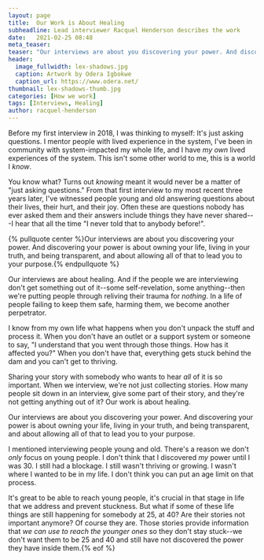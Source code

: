 ```yaml
---
layout: page
title:  Our Work is About Healing
subheadline: Lead interviewer Racquel Henderson describes the work
date:   2021-02-25 08:48
meta_teaser: 
teaser: "Our interviews are about you discovering your power. And discovering your power is about owning your life, living in your truth, and being transparent, and about allowing all of that to lead you to your purpose."
header:
  image_fullwidth: lex-shadows.jpg
  caption: Artwork by Odera Igbokwe
  caption_url: https://www.odera.net/
thumbnail: lex-shadows-thumb.jpg
categories: [How we work]
tags: [Interviews, Healing]
author: racquel-henderson
---
```


Before my first interview in 2018, I was thinking to myself: It's just asking questions. I mentor people with lived experience in the system, I've been in community with system-impacted my whole life, and I have *my own* lived experiences of the system. This isn't some other world to me, this is a world I *know*.

You know what? Turns out *knowing* meant it would never be a matter of "just asking questions." From that first interview to my most recent three years later, I've witnessed people young and old answering questions about their lives, their hurt, and their joy. Often these are questions nobody has ever asked them and their answers include things they have never shared---I hear that all the time "I never told that to anybody before!".

{% pullquote center %}Our interviews are about you discovering your power. And discovering your power is about owning your life, living in your truth, and being transparent, and about allowing all of that to lead you to your purpose.{% endpullquote %}

Our interviews are about healing. And if the people we are interviewing don't get something out of it--some self-revelation, some anything--then we're putting people through reliving their trauma for *nothing*. In a life of people failing to keep them safe, harming them, we become another perpetrator.

I know from my own life what happens when you don't unpack the stuff and process it. When you don't have an outlet or a support system or someone to say, "I understand that you went through those things. How has it affected you?" When you don't have that, everything gets stuck behind the dam and you can't get to thriving.

Sharing your story with somebody who wants to hear *all* of it is so important. When we interview, we're not just collecting stories. How many people sit down in an interview, give some part of their story, and they're not getting anything out of it? Our work is about healing.

Our interviews are about you discovering your power. And discovering your power is about owning your life, living in your truth, and being transparent, and about allowing all of that to lead you to your purpose.

I mentioned interviewing people young and old. There's a reason we don't *only* focus on young people. I don't think that I discovered *my* power until I was 30. I still had a blockage. I still wasn't thriving or growing. I wasn't where I wanted to be in my life. I don't think you can put an age limit on that process.

It's great to be able to reach young people, it's crucial in that stage in life that we address and prevent stuckness. But what if some of these life things are still happening for somebody at 25, at 40? Are their stories not important anymore? Of course they are. Those stories provide information that *we can use to reach the younger ones* so they don't stay stuck--we don't want them to be 25 and 40 and still have not discovered the power they have inside them.{% eof %}